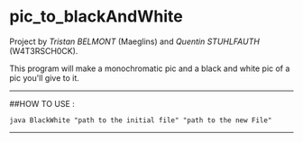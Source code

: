 # pic_to_blackAndWhite

Project by _Tristan BELMONT_ (Maeglins) and _Quentin STUHLFAUTH_ (W4T3RSCH0CK).

This program will make a monochromatic pic and a black and white pic of a pic you'll give to it.

-------------------------

##HOW TO USE :

``java BlackWhite "path to the initial file" "path to the new File"``

-------------------------------------------------------------

